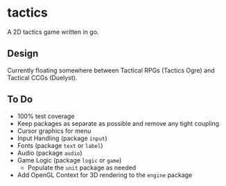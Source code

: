 # tactics

A 2D tactics game written in go.

## Design

Currently floating somewhere between Tactical RPGs (Tactics Ogre) and Tactical
CCGs (Duelyst).

## To Do

* 100% test coverage
* Keep packages as separate as possible and remove any tight coupling
* Cursor graphics for menu
* Input Handling (package `input`)
* Fonts (package `text` or `label`)
* Audio (package `audio`)
* Game Logic (package `logic` or `game`)
  * Populate the `unit` package as needed
* Add OpenGL Context for 3D rendering to the `engine` package
